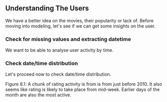 

## Understanding The Users

We have a better idea on the movies, their popularity or lack of. Before moving into modeling, let's see if we can get some insights on the user.


### Check for missing values and extracting datetime

We want to be able to analyse user activity by time.

### Check date/time distribution

Let's proceed now to check date/time distribution. 

Figure 8.1: A chunk of rating activity is from is from just before 2010. It also seems like rating is likely to take place from mid-week. Earlier days of the month are also the most active.


